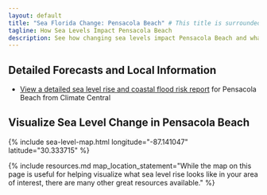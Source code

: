```yaml
---
layout: default
title: "Sea Florida Change: Pensacola Beach" # This title is surrounded by quotation marks as it contains a colon.
tagline: How Sea Levels Impact Pensacola Beach
description: See how changing sea levels impact Pensacola Beach and what its future holds.
---
```


## Detailed Forecasts and Local Information

 - [View a detailed sea level rise and coastal flood risk report](/downloads/pensacola-beach/local-report-from-climate-central.pdf) for Pensacola Beach from Climate Central

## Visualize Sea Level Change in Pensacola Beach

{% include sea-level-map.html longitude="-87.141047" latitude="30.333715" %}

{% include resources.md map_location_statement="While the map on this page is useful for helping visualize what sea level rise looks like in your area of interest, there are many other great resources available." %}

